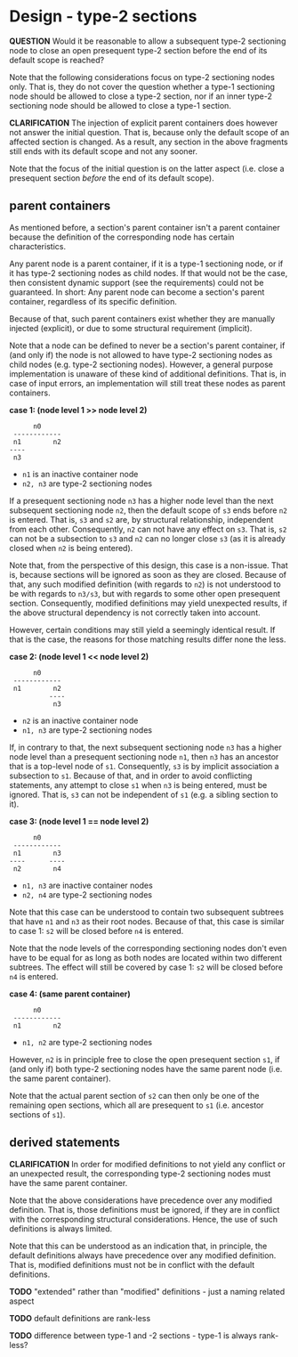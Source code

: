 
<!-- ======================================================================= -->
# Design - type-2 sections

**QUESTION**
Would it be reasonable to allow a subsequent type-2 sectioning node to close an 
open presequent type-2 section before the end of its default scope is reached?

Note that the following considerations focus on type-2 sectioning nodes only.
That is, they do not cover the question whether a type-1 sectioning node should
be allowed to close a type-2 section, nor if an inner type-2 sectioning node
should be allowed to close a type-1 section.

<!-- ======================================================================= -->

**CLARIFICATION**
The injection of explicit parent containers does however not answer the initial
question. That is, because only the default scope of an affected section is
changed. As a result, any section in the above fragments still ends with its
default scope and not any sooner.

Note that the focus of the initial question is on the latter aspect
(i.e. close a presequent section *before* the end of its default scope).

<!-- ======================================================================= -->
## parent containers

As mentioned before, a section's parent container isn't a parent container
because the definition of the corresponding node has certain characteristics.

Any parent node is a parent container, if it is a type-1 sectioning node, or
if it has type-2 sectioning nodes as child nodes. If that would not be the case,
then consistent dynamic support (see the requirements) could not be guaranteed.
In short: Any parent node can become a section's parent container, regardless
of its specific definition.

Because of that, such parent containers exist whether they are manually
injected (explicit), or due to some structural requirement (implicit).

Note that a node can be defined to never be a section's parent container, if
(and only if) the node is not allowed to have type-2 sectioning nodes as child
nodes (e.g. type-2 sectioning nodes). However, a general purpose implementation
is unaware of these kind of additional definitions. That is, in case of input
errors, an implementation will still treat these nodes as parent containers.

**case 1: (node level 1 >> node level 2)**

```
      n0
 ------------
 n1        n2
----
 n3
```

* `n1` is an inactive container node
* `n2, n3` are type-2 sectioning nodes

If a presequent sectioning node `n3` has a higher node level than the next
subsequent sectioning node `n2`, then the default scope of `s3` ends before
`n2` is entered. That is, `s3` and `s2` are, by structural relationship,
independent from each other. Consequently, `n2` can not have any effect on
`s3`. That is, `s2` can not be a subsection to `s3` and `n2` can no longer
close `s3` (as it is already closed when `n2` is being entered).

Note that, from the perspective of this design, this case is a non-issue. That
is, because sections will be ignored as soon as they are closed. Because of
that, any such modified definition (with regards to `n2`) is not understood to
be with regards to `n3/s3`, but with regards to some other open presequent
section. Consequently, modified definitions may yield unexpected results, if
the above structural dependency is not correctly taken into account.

However, certain conditions may still yield a seemingly identical result. If
that is the case, the reasons for those matching results differ none the less.

**case 2: (node level 1 << node level 2)**

```
      n0
 ------------
 n1        n2
          ----
           n3
```

* `n2` is an inactive container node
* `n1, n3` are type-2 sectioning nodes

If, in contrary to that, the next subsequent sectioning node `n3` has a higher
node level than a presequent sectioning node `n1`, then `n3` has an ancestor
that is a top-level node of `s1`. Consequently, `s3` is by implicit association
a subsection to `s1`. Because of that, and in order to avoid conflicting
statements, any attempt to close `s1` when `n3` is being entered, must be
ignored. That is, `s3` can not be independent of `s1` (e.g. a sibling section
to it).

**case 3: (node level 1 == node level 2)**

```
      n0
 ------------
 n1        n3
----      ----
 n2        n4
```

* `n1, n3` are inactive container nodes
* `n2, n4` are type-2 sectioning nodes

Note that this case can be understood to contain two subsequent subtrees that
have `n1` and `n3` as their root nodes. Because of that, this case is similar
to case 1: `s2` will be closed before `n4` is entered.

Note that the node levels of the corresponding sectioning nodes don't even have
to be equal for as long as both nodes are located within two different subtrees.
The effect will still be covered by case 1: `s2` will be closed before `n4` is
entered.

**case 4: (same parent container)**

```
      n0
 ------------
 n1        n2
```

* `n1, n2` are type-2 sectioning nodes

However, `n2` is in principle free to close the open presequent section `s1`,
if (and only if) both type-2 sectioning nodes have the same parent node (i.e.
the same parent container).

Note that the actual parent section of `s2` can then only be one of the
remaining open sections, which all are presequent to `s1` (i.e. ancestor
sections of `s1`).

<!-- ======================================================================= -->
## derived statements

**CLARIFICATION**
In order for modified definitions to not yield any conflict or an unexpected
result, the corresponding type-2 sectioning nodes must have the same parent
container.

Note that the above considerations have precedence over any modified definition.
That is, those definitions must be ignored, if they are in conflict with the
corresponding structural considerations. Hence, the use of such definitions is
always limited.

Note that this can be understood as an indication that, in principle, the
default definitions always have precedence over any modified definition. That
is, modified definitions must not be in conflict with the default definitions.

<!-- ======================================================================= -->

**TODO**
"extended" rather than "modified" definitions -
just a naming related aspect

**TODO**
default definitions are rank-less

**TODO**
difference between type-1 and -2 sections -
type-1 is always rank-less?
